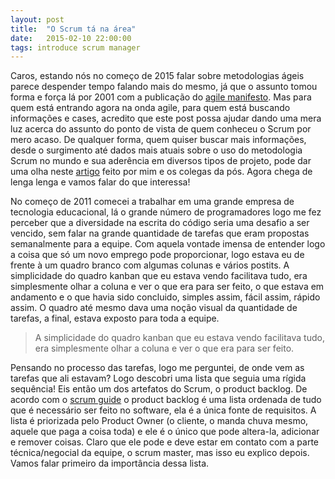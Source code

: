 ```yaml
---
layout: post
title:  "O Scrum tá na área"
date:   2015-02-10 22:00:00
tags: introduce scrum manager
---
```

Caros, estando nós no começo de 2015 falar sobre metodologias ágeis parece despender tempo falando mais do mesmo, já que o assunto tomou forma e força lá por 2001 com a publicação do [agile manifesto](http://www.agilemanifesto.org/). Mas para quem está entrando agora na onda agile, para quem está buscando informações e cases, acredito que este post possa ajudar dando uma mera luz acerca do assunto do ponto de vista de quem conheceu o Scrum por mero acaso. De qualquer forma, quem quiser buscar mais informações, desde o surgimento até dados mais atuais sobre o uso do metodologia Scrum no mundo e sua aderência em diversos tipos de projeto, pode dar uma olha neste [artigo](http://pt.scribd.com/doc/237891933/Sera-o-Scrum-Suficiente) feito por mim e os colegas da pós. Agora chega de lenga lenga e vamos falar do que interessa!

No começo de 2011 comecei a trabalhar em uma grande empresa de tecnologia educacional, lá o grande número de programadores logo me fez  perceber que a diversidade na escrita do código seria uma desafio a ser vencido, sem falar na grande quantidade de tarefas que eram propostas semanalmente para a equipe. Com aquela vontade imensa de entender logo a coisa que só um novo emprego pode proporcionar, logo estava eu de frente à um quadro branco com algumas colunas e vários postits. A simplicidade do quadro kanban que eu estava vendo facilitava tudo, era simplesmente olhar a coluna e ver o que era para ser feito, o que estava em andamento e o que havia sido concluido, simples assim, fácil assim, rápido assim. O quadro até mesmo dava uma noção visual da quantidade de tarefas, a final, estava exposto para toda a equipe.

>A simplicidade do quadro kanban que eu estava vendo facilitava tudo, era simplesmente olhar a coluna e ver o que era para ser feito.

Pensando no processo das tarefas, logo me perguntei, de onde vem as tarefas que ali estavam? Logo descobri uma lista que seguia uma rígida sequência! Eis então um dos artefatos do Scrum, o product backlog. De acordo com o [scrum guide](http://www.scrumguides.org/scrum-guide.html) o product backlog é uma lista ordenada de tudo que é necessário ser feito no software, ela é a única fonte de requisitos. A lista é priorizada pelo Product Owner (o cliente, o manda chuva mesmo, aquele que paga a coisa toda) e ele é o único que pode altera-la, adicionar e remover coisas. Claro que ele pode e deve estar em contato com a parte técnica/negocial da equipe, o scrum master, mas isso eu explico depois. Vamos falar primeiro da importância dessa lista.
